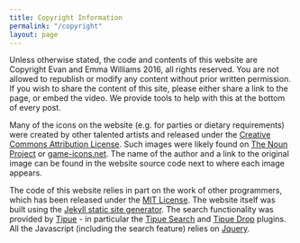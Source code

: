 ```yaml
---
title: Copyright Information
permalink: "/copyright"
layout: page
---
```


Unless otherwise stated, the code and contents of this website are Copyright Evan and Emma Williams 2016, all rights reserved. You are not allowed to republish or modify any content without prior written permission. If you wish to share the content of this site, please either share a link to the page, or embed the video. We provide tools to help with this at the bottom of every post.

Many of the icons on the website (e.g. for parties or dietary requirements) were created by other talented artists and released under the [Creative Commons Attribution License](https://creativecommons.org/licenses/by/4.0/). Such images were likely found on [The Noun Project](https://thenounproject.com/) or [game-icons.net](http://game-icons.net/). The name of the author and a link to the original image can be found in the website source code next to where each image appears.

The code of this website relies in part on the work of other programmers, which has been released under the [MIT License](https://opensource.org/licenses/MIT). The website itself was built using the [Jekyll static site generator](https://jekyllrb.com/). The search functionality was provided by [Tipue](http://www.tipue.com/) - in particular the [Tipue Search](http://www.tipue.com/search/) and [Tipue Drop](http://www.tipue.com/drop/) plugins. All the Javascript (including the search feature) relies on [Jquery](https://jquery.com/).
